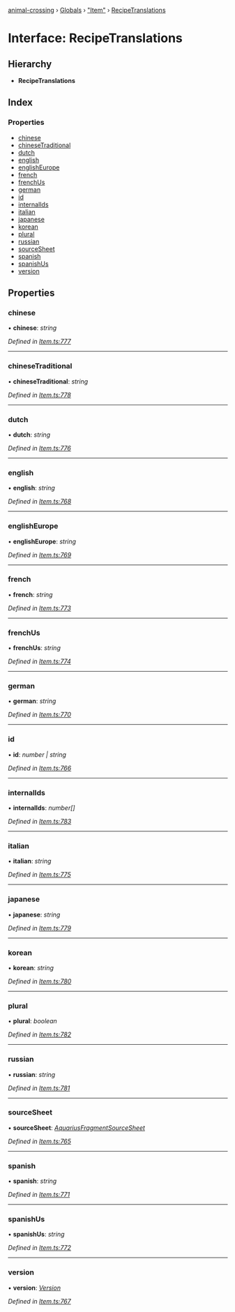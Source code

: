 [animal-crossing](../README.md) › [Globals](../globals.md) › ["Item"](../modules/_item_.md) › [RecipeTranslations](_item_.recipetranslations.md)

# Interface: RecipeTranslations

## Hierarchy

* **RecipeTranslations**

## Index

### Properties

* [chinese](_item_.recipetranslations.md#chinese)
* [chineseTraditional](_item_.recipetranslations.md#chinesetraditional)
* [dutch](_item_.recipetranslations.md#dutch)
* [english](_item_.recipetranslations.md#english)
* [englishEurope](_item_.recipetranslations.md#englisheurope)
* [french](_item_.recipetranslations.md#french)
* [frenchUs](_item_.recipetranslations.md#frenchus)
* [german](_item_.recipetranslations.md#german)
* [id](_item_.recipetranslations.md#id)
* [internalIds](_item_.recipetranslations.md#internalids)
* [italian](_item_.recipetranslations.md#italian)
* [japanese](_item_.recipetranslations.md#japanese)
* [korean](_item_.recipetranslations.md#korean)
* [plural](_item_.recipetranslations.md#plural)
* [russian](_item_.recipetranslations.md#russian)
* [sourceSheet](_item_.recipetranslations.md#sourcesheet)
* [spanish](_item_.recipetranslations.md#spanish)
* [spanishUs](_item_.recipetranslations.md#spanishus)
* [version](_item_.recipetranslations.md#version)

## Properties

###  chinese

• **chinese**: *string*

*Defined in [Item.ts:777](https://github.com/Norviah/animal-crossing/blob/738a792/module/types/Item.ts#L777)*

___

###  chineseTraditional

• **chineseTraditional**: *string*

*Defined in [Item.ts:778](https://github.com/Norviah/animal-crossing/blob/738a792/module/types/Item.ts#L778)*

___

###  dutch

• **dutch**: *string*

*Defined in [Item.ts:776](https://github.com/Norviah/animal-crossing/blob/738a792/module/types/Item.ts#L776)*

___

###  english

• **english**: *string*

*Defined in [Item.ts:768](https://github.com/Norviah/animal-crossing/blob/738a792/module/types/Item.ts#L768)*

___

###  englishEurope

• **englishEurope**: *string*

*Defined in [Item.ts:769](https://github.com/Norviah/animal-crossing/blob/738a792/module/types/Item.ts#L769)*

___

###  french

• **french**: *string*

*Defined in [Item.ts:773](https://github.com/Norviah/animal-crossing/blob/738a792/module/types/Item.ts#L773)*

___

###  frenchUs

• **frenchUs**: *string*

*Defined in [Item.ts:774](https://github.com/Norviah/animal-crossing/blob/738a792/module/types/Item.ts#L774)*

___

###  german

• **german**: *string*

*Defined in [Item.ts:770](https://github.com/Norviah/animal-crossing/blob/738a792/module/types/Item.ts#L770)*

___

###  id

• **id**: *number | string*

*Defined in [Item.ts:766](https://github.com/Norviah/animal-crossing/blob/738a792/module/types/Item.ts#L766)*

___

###  internalIds

• **internalIds**: *number[]*

*Defined in [Item.ts:783](https://github.com/Norviah/animal-crossing/blob/738a792/module/types/Item.ts#L783)*

___

###  italian

• **italian**: *string*

*Defined in [Item.ts:775](https://github.com/Norviah/animal-crossing/blob/738a792/module/types/Item.ts#L775)*

___

###  japanese

• **japanese**: *string*

*Defined in [Item.ts:779](https://github.com/Norviah/animal-crossing/blob/738a792/module/types/Item.ts#L779)*

___

###  korean

• **korean**: *string*

*Defined in [Item.ts:780](https://github.com/Norviah/animal-crossing/blob/738a792/module/types/Item.ts#L780)*

___

###  plural

• **plural**: *boolean*

*Defined in [Item.ts:782](https://github.com/Norviah/animal-crossing/blob/738a792/module/types/Item.ts#L782)*

___

###  russian

• **russian**: *string*

*Defined in [Item.ts:781](https://github.com/Norviah/animal-crossing/blob/738a792/module/types/Item.ts#L781)*

___

###  sourceSheet

• **sourceSheet**: *[AquariusFragmentSourceSheet](../enums/_item_.aquariusfragmentsourcesheet.md)*

*Defined in [Item.ts:765](https://github.com/Norviah/animal-crossing/blob/738a792/module/types/Item.ts#L765)*

___

###  spanish

• **spanish**: *string*

*Defined in [Item.ts:771](https://github.com/Norviah/animal-crossing/blob/738a792/module/types/Item.ts#L771)*

___

###  spanishUs

• **spanishUs**: *string*

*Defined in [Item.ts:772](https://github.com/Norviah/animal-crossing/blob/738a792/module/types/Item.ts#L772)*

___

###  version

• **version**: *[Version](../enums/_item_.version.md)*

*Defined in [Item.ts:767](https://github.com/Norviah/animal-crossing/blob/738a792/module/types/Item.ts#L767)*
